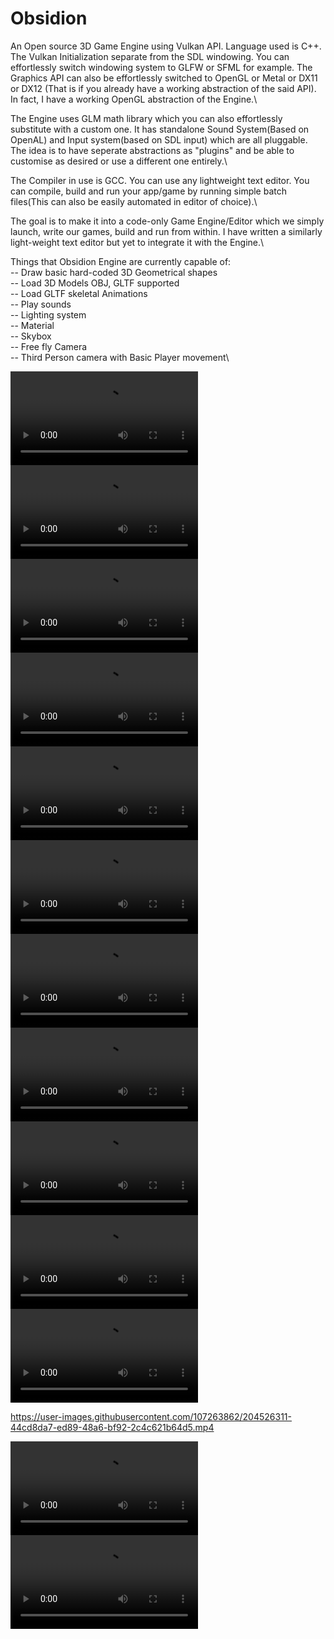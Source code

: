 # Obsidion

An Open source 3D Game Engine using Vulkan API. Language used is C++. The Vulkan Initialization separate from the SDL windowing. You can effortlessly switch windowing system to GLFW or SFML for example. The Graphics API can also be effortlessly switched to OpenGL or Metal or DX11 or DX12 (That is if you already have a working abstraction of the said API). In  fact, I have a working OpenGL abstraction of the Engine.\\

The Engine uses GLM math library which you can also effortlessly substitute with a custom one. It has standalone Sound System(Based on OpenAL) and Input system(based on SDL input) which are all pluggable.\
The idea is to have seperate abstractions as "plugins" and be able to customise as desired or use a different one entirely.\\

The Compiler in use is GCC. You can use any lightweight text editor. You can compile, build and run your app/game by running simple batch files(This can also be easily automated in editor of choice).\\

The goal is to make it into a code-only Game Engine/Editor which we simply launch, write our games, build and run from within. I have written a similarly light-weight text editor but yet to integrate it with the Engine.\\

Things that Obsidion Engine are currently capable of:\
--    Draw basic hard-coded 3D Geometrical shapes\
--    Load 3D Models OBJ, GLTF supported\
--    Load GLTF skeletal Animations\
--    Play sounds\
--    Lighting system\
--    Material\
--    Skybox\
--    Free fly Camera\
--    Third Person camera with Basic Player movement\\


![](https://raw.githubusercontent.com/nahim-yay/Obsidion/master/Captures/tangent_test.mp4?raw=true)
![](https://raw.githubusercontent.com/nahim-yay/Obsidion/master/Captures/wolf.mp4?raw=true)
![](https://raw.githubusercontent.com/nahim-yay/Obsidion/master/Captures/spider.mp4?raw=true)
![](https://raw.githubusercontent.com/nahim-yay/Obsidion/master/Captures/scene.mp4?raw=true)
![](https://raw.githubusercontent.com/nahim-yay/Obsidion/master/Captures/ninja.mp4?raw=true)
![](https://raw.githubusercontent.com/nahim-yay/Obsidion/master/Captures/heightmapped_terrain.mp4?raw=true)
![](https://raw.githubusercontent.com/nahim-yay/Obsidion/master/Captures/gltf.mp4?raw=true)
![](https://raw.githubusercontent.com/nahim-yay/Obsidion/master/Captures/control.mp4?raw=true)
![](https://raw.githubusercontent.com/nahim-yay/Obsidion/master/Captures/camera.mp4?raw=true)
![](https://raw.githubusercontent.com/nahim-yay/Obsidion/master/Captures/Cam.mp4?raw=true)
![](https://raw.githubusercontent.com/nahim-yay/Obsidion/master/Captures/suzane.mp4?raw=true)

https://user-images.githubusercontent.com/107263862/204526311-44cd8da7-ed89-48a6-bf92-2c4c621b64d5.mp4


![](https://raw.githubusercontent.com/nahim-yay/Obsidion/master/Captures/TPCamera.mp4?raw=true)
![](https://raw.githubusercontent.com/nahim-yay/Obsidion/master/Captures/gltf_woman.mp4?raw=true)
